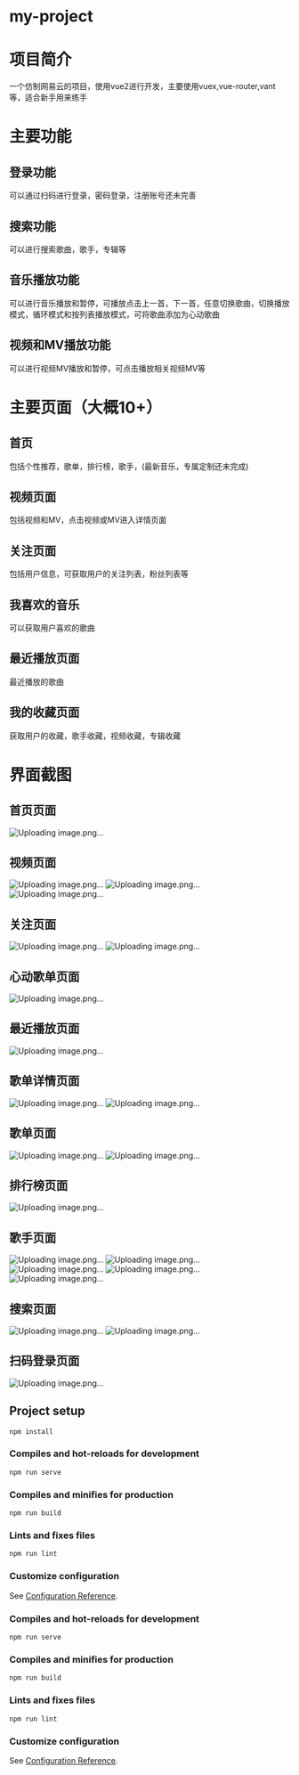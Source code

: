 # my-project
# 项目简介
一个仿制网易云的项目，使用vue2进行开发，主要使用vuex,vue-router,vant等，适合新手用来练手
# 主要功能
## 登录功能
可以通过扫码进行登录，密码登录，注册账号还未完善
## 搜索功能
可以进行搜索歌曲，歌手，专辑等
## 音乐播放功能
可以进行音乐播放和暂停，可播放点击上一首，下一首，任意切换歌曲，切换播放模式，循环模式和按列表播放模式，可将歌曲添加为心动歌曲
## 视频和MV播放功能
可以进行视频MV播放和暂停，可点击播放相关视频MV等
# 主要页面（大概10+）
## 首页
包括个性推荐，歌单，排行榜，歌手，(最新音乐，专属定制还未完成)
## 视频页面
包括视频和MV，点击视频或MV进入详情页面
## 关注页面
包括用户信息，可获取用户的关注列表，粉丝列表等
## 我喜欢的音乐
可以获取用户喜欢的歌曲
## 最近播放页面
最近播放的歌曲
## 我的收藏页面
获取用户的收藏，歌手收藏，视频收藏，专辑收藏
# 界面截图
## 首页页面
![Uploading image.png…](https://github.com/5120214373/wangyi/blob/master/program/1.png)
## 视频页面
![Uploading image.png…](https://github.com/5120214373/wangyi/blob/master/2.png)
![Uploading image.png…](https://github.com/5120214373/wangyi/blob/master/3.png)
![Uploading image.png…](https://github.com/5120214373/wangyi/blob/master/7.png)
## 关注页面
![Uploading image.png…](https://github.com/5120214373/wangyi/blob/master/4.png)
![Uploading image.png…](https://github.com/5120214373/wangyi/blob/master/18.png)
## 心动歌单页面
![Uploading image.png…](https://github.com/5120214373/wangyi/blob/master/5.png)
## 最近播放页面
![Uploading image.png…](https://github.com/5120214373/wangyi/blob/master/6.png)
## 歌单详情页面
![Uploading image.png…](https://github.com/5120214373/wangyi/blob/master/8.png)
![Uploading image.png…](https://github.com/5120214373/wangyi/blob/master/9.png)
## 歌单页面
![Uploading image.png…](https://github.com/5120214373/wangyi/blob/master/10.png)
![Uploading image.png…](https://github.com/5120214373/wangyi/blob/master/22.png)
## 排行榜页面
![Uploading image.png…](https://github.com/5120214373/wangyi/blob/master/11.png)
## 歌手页面
![Uploading image.png…](https://github.com/5120214373/wangyi/blob/master/12.png)
![Uploading image.png…](https://github.com/5120214373/wangyi/blob/master/13.png)
![Uploading image.png…](https://github.com/5120214373/wangyi/blob/master/14.png)
![Uploading image.png…](https://github.com/5120214373/wangyi/blob/master/15.png)
![Uploading image.png…](https://github.com/5120214373/wangyi/blob/master/16.png)
## 搜索页面
![Uploading image.png…](https://github.com/5120214373/wangyi/blob/master/17.png)
![Uploading image.png…](https://github.com/5120214373/wangyi/blob/master/21.png)
## 扫码登录页面
![Uploading image.png…](https://github.com/5120214373/wangyi/blob/master/20.png)
## Project setup
```
npm install
```

### Compiles and hot-reloads for development
```
npm run serve
```

### Compiles and minifies for production
```
npm run build
```

### Lints and fixes files
```
npm run lint
```

### Customize configuration
See [Configuration Reference](https://cli.vuejs.org/config/).

### Compiles and hot-reloads for development
```
npm run serve
```

### Compiles and minifies for production
```
npm run build
```

### Lints and fixes files
```
npm run lint
```

### Customize configuration
See [Configuration Reference](https://cli.vuejs.org/config/).
